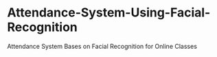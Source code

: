 # Attendance-System-Using-Facial-Recognition
Attendance System Bases on Facial Recognition for Online Classes
